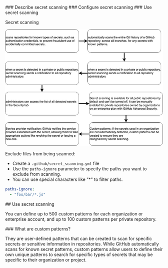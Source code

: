 ### Describe secret scanning
### Configure secret scanning
### Use secret scanning

Secret scanning

<img src="../part-3/images/secret-scanning.jpg">

Exclude files from being scanned:
- Create a `.github/secret_scanning.yml` file 
- Use the `paths-ignore` parameter to specify the paths you want to exclude from scanning.
- You can use special characters like "*" to filter paths.

```yml
paths-ignore:
  - "foo/bar/*.js"
```

## Use secret scanning

You can define up to 500 custom patterns for each organization or enterprise account, and up to 100 custom patterns per private repository.

### What are custom patterns?

They are user-defined patterns that can be created to scan for specific secrets or sensitive information in repositories. While GitHub automatically scans for known secret patterns, custom patterns allow users to define their own unique patterns to search for specific types of secrets that may be specific to their organization or project.